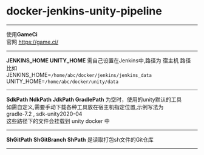 # docker-jenkins-unity-pipeline

***

使用**GameCi**  
官网 <https://game.ci/>

***

**JENKINS_HOME UNITY_HOME** 需自己设置在Jenkins中,路径为 宿主机 路径  
比如  
JENKINS_HOME=`/home/abc/docker/jenkins/jenkins_data`  
UNITY_HOME=`/home/abc/docker/unity/data`  

***

**SdkPath NdkPath JdkPath GradlePath** 为空时，使用的unity默认的工具  
如需自定义,需要手动下载各种工具放在宿主机指定位置,示例写法为  
gradle-7.2 , sdk-unity2020-04  
这些路径下的文件会挂载到 unity docker 中  

***

**ShGitPath ShGitBranch ShPath** 是读取打包sh文件的Git仓库

***
